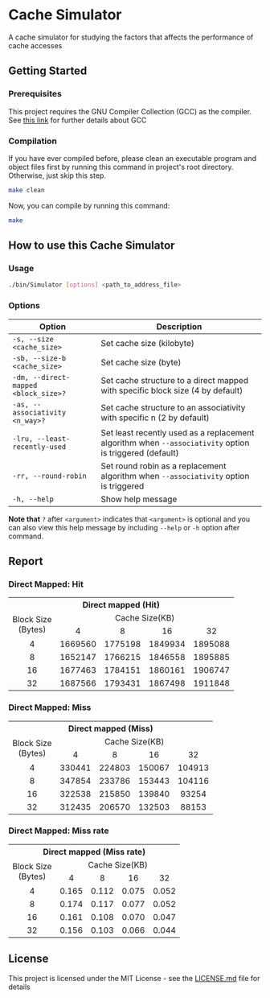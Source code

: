 # Cache Simulator

A cache simulator for studying the factors that affects the performance of cache accesses

## Getting Started

### Prerequisites

This project requires the GNU Compiler Collection (GCC) as the compiler.<br>
See [this link](https://gcc.gnu.org/) for further details about GCC

### Compilation

If you have ever compiled before, please clean an executable program and object files first by running this command in project's root directory. Otherwise, just skip this step.
```bash
make clean
```
Now, you can compile by running this command:
```bash
make
```

## How to use this Cache Simulator
### Usage
```bash
./bin/Simulator [options] <path_to_address_file>
```
### Options
| Option 	| Description 	|
|-----------------------------	|-------------------------------------------------------------------------------------------------------	|
| ``-s, --size <cache_size>`` 	| Set cache size (kilobyte) 	|
| ``-sb, --size-b <cache_size>``	| Set cache size (byte) 	|
| ``-dm, --direct-mapped <block_size>?`` 	| Set cache structure to a direct mapped with specific block size (4 by default) 	|
| ``-as, --associativity <n_way>?`` 	| Set cache structure to an associativity with specific n (2 by default) 	|
| ``-lru, --least-recently-used`` 	| Set least recently used as a replacement algorithm when ``--associativity`` option is triggered (default) 	|
| ``-rr, --round-robin`` 	| Set round robin as a replacement algorithm when ``--associativity`` option is triggered 	|
| ``-h, --help`` 	| Show help message 	|

<b>Note that</b> ``?`` after ``<argument>`` indicates that ``<argument>`` is optional and you can also view this help message by including ``--help`` or ``-h`` option after command.

## Report
### Direct Mapped: Hit
<table style="text-align: center;">
  <tr>
    <th colspan="5">Direct mapped (Hit)</th>
  </tr>
  <tr>
    <td rowspan="2">Block Size<br>(Bytes)</td>
    <td colspan="4">Cache Size(KB)</td>
  </tr>
  <tr>
    <td>4</td>
    <td>8</td>
    <td>16</td>
    <td>32</td>
  </tr>
  <tr>
    <td>4</td>
    <td>1669560</td>
    <td>1775198</td>
    <td>1849934</td>
    <td>1895088</td>
  </tr>
  <tr>
    <td>8</td>
    <td>1652147</td>
    <td>1766215</td>
    <td>1846558</td>
    <td>1895885</td>
  </tr>
  <tr>
    <td>16</td>
    <td>1677463</td>
    <td>1784151</td>
    <td>1860161</td>
    <td>1906747</td>
  </tr>
  <tr>
    <td>32</td>
    <td>1687566</td>
    <td>1793431</td>
    <td>1867498</td>
    <td>1911848</td>
  </tr>
</table>

### Direct Mapped: Miss
<table style="text-align: center;">
  <tr>
    <th colspan="5">Direct mapped (Miss)</th>
  </tr>
  <tr>
    <td rowspan="2">Block Size<br>(Bytes)</td>
    <td colspan="4">Cache Size(KB)</td>
  </tr>
  <tr>
    <td>4</td>
    <td>8</td>
    <td>16</td>
    <td>32</td>
  </tr>
  <tr>
    <td>4</td>
    <td>330441</td>
    <td>224803</td>
    <td>150067</td>
    <td>104913</td>
  </tr>
  <tr>
    <td>8</td>
    <td>347854</td>
    <td>233786</td>
    <td>153443</td>
    <td>104116</td>
  </tr>
  <tr>
    <td>16</td>
    <td>322538</td>
    <td>215850</td>
    <td>139840</td>
    <td>93254</td>
  </tr>
  <tr>
    <td>32</td>
    <td>312435</td>
    <td>206570</td>
    <td>132503</td>
    <td>88153</td>
  </tr>
</table>

### Direct Mapped: Miss rate
<table style="text-align: center;">
  <tr>
    <th colspan="5">Direct mapped (Miss rate)</th>
  </tr>
  <tr>
    <td rowspan="2">Block Size<br>(Bytes)</td>
    <td colspan="4">Cache Size(KB)</td>
  </tr>
  <tr>
    <td>4</td>
    <td>8</td>
    <td>16</td>
    <td>32</td>
  </tr>
  <tr>
    <td>4</td>
    <td>0.165</td>
    <td>0.112</td>
    <td>0.075</td>
    <td>0.052</td>
  </tr>
  <tr>
    <td>8</td>
    <td>0.174</td>
    <td>0.117</td>
    <td>0.077</td>
    <td>0.052</td>
  </tr>
  <tr>
    <td>16</td>
    <td>0.161</td>
    <td>0.108</td>
    <td>0.070</td>
    <td>0.047</td>
  </tr>
  <tr>
    <td>32</td>
    <td>0.156</td>
    <td>0.103</td>
    <td>0.066</td>
    <td>0.044</td>
  </tr>
</table>

## License

This project is licensed under the MIT License - see the [LICENSE.md](LICENSE.md) file for details
